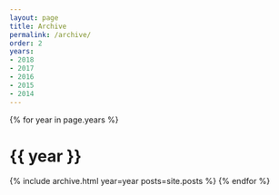 ```yaml
---
layout: page
title: Archive
permalink: /archive/
order: 2
years:
- 2018
- 2017
- 2016
- 2015
- 2014
---
```


{% for year in page.years %}
# {{ year }}
  {% include archive.html year=year posts=site.posts %}
{% endfor %}

